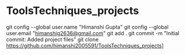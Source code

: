 # ToolsTechniques_projects
git config --global user.name "Himanshi Gupta"
git config --global user.email "himanshig2636@gmail.com"
git add .
git commit -m "Initial commit: Added project files"
git clone <https://github.com/himanshi2005591/ToolsTechniques_projects]>

